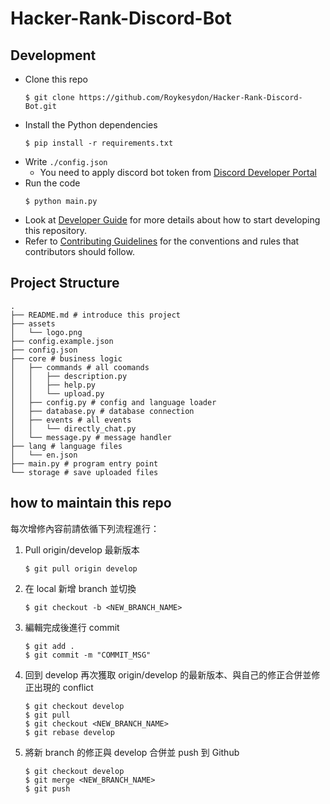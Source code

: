 # Hacker-Rank-Discord-Bot

## Development

- Clone this repo
    ```shell
    $ git clone https://github.com/Roykesydon/Hacker-Rank-Discord-Bot.git
    ```
- Install the Python dependencies
    ```shell
    $ pip install -r requirements.txt
    ```
- Write `./config.json`
    - You need to apply discord bot token from [Discord Developer Portal](https://discord.com/developers/applications)
- Run the code
    ```shell
    $ python main.py
    ```
- Look at [Developer Guide](docs/DEVELOPER.md) for more details about how to start developing this repository.
- Refer to [Contributing Guidelines](CONTRIBUTING.md) for the conventions and rules that contributors should follow.

## Project Structure

```shell
.
├── README.md # introduce this project
├── assets 
│   └── logo.png
├── config.example.json
├── config.json
├── core # business logic
│   ├── commands # all coomands
│   │   ├── description.py
│   │   ├── help.py
│   │   └── upload.py
│   ├── config.py # config and language loader
│   ├── database.py # database connection
│   ├── events # all events
│   │   └── directly_chat.py
│   └── message.py # message handler
├── lang # language files
│   └── en.json
├── main.py # program entry point
└── storage # save uploaded files
```


## how to maintain this repo
每次增修內容前請依循下列流程進行：
1. Pull origin/develop 最新版本
    ```shell
    $ git pull origin develop
    ```
2. 在 local 新增 branch 並切換
    ```shell
    $ git checkout -b <NEW_BRANCH_NAME>
    ```
3. 編輯完成後進行 commit
    ```shell
    $ git add .
    $ git commit -m "COMMIT_MSG"
    ```
4. 回到 develop 再次獲取 origin/develop 的最新版本、與自己的修正合併並修正出現的 conflict
    ```shell
    $ git checkout develop
    $ git pull
    $ git checkout <NEW_BRANCH_NAME>
    $ git rebase develop
    ```
5. 將新 branch 的修正與 develop 合併並 push 到 Github
    ```shell
    $ git checkout develop
    $ git merge <NEW_BRANCH_NAME>
    $ git push
    ```